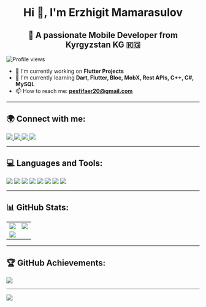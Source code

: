 <div align="center">

# Hi 👋, I'm Erzhigit Mamarasulov  
## 🚀 **A passionate Mobile Developer from Kyrgyzstan KG 🇰🇬** 

</div>

![Profile views](https://komarev.com/ghpvc/?username=erjigit12&color=blue&style=flat)  

- 🔭 I'm currently working on **Flutter Projects**  
- 🌱 I'm currently learning **Dart, Flutter, Bloc, MobX, Rest APIs, C++, C#, MySQL**  
- 📫 How to reach me: **pesfifaer20@gmail.com**  

---

## 🌍 Connect with me:

<p align="left">
<a href="https://twitter.com/your_twitter" target="_blank">
  <img src="https://img.icons8.com/color/48/000000/twitter--v1.png"/>
</a>
<a href="https://www.linkedin.com/in/erzhigit-mamarasulov-9093b0266/" target="_blank">
  <img src="https://img.icons8.com/color/48/000000/linkedin.png"/>
</a>
<a href="https://www.facebook.com/bvjcjcgjf/" target="_blank">
  <img src="https://img.icons8.com/color/48/000000/facebook-new.png"/>
</a>
<a href="https://www.instagram.com/erzhigitmm/" target="_blank">
  <img src="https://img.icons8.com/color/48/000000/instagram-new.png"/>
</a>
</p>

---

## 💻 Languages and Tools:
<p align="left"> 
  <img src="https://img.icons8.com/color/48/000000/flutter.png"/> 
  <img src="https://img.icons8.com/color/48/000000/dart.png"/>
  <img src="https://img.icons8.com/color/48/000000/firebase.png"/>
  <img src="https://img.icons8.com/color/48/000000/html-5.png"/>
  <img src="https://img.icons8.com/color/48/000000/css3.png"/>
  <img src="https://img.icons8.com/color/48/000000/mysql.png"/>
  <img src="https://img.icons8.com/color/48/000000/git.png"/>
  <img src="https://img.icons8.com/color/48/000000/figma.png"/>
</p>

---

## 📊 GitHub Stats:

<table>
  <tr>
    <td>
      <img src="https://github-readme-stats.vercel.app/api?username=erjigit12&theme=light&hide_border=false&include_all_commits=false&count_private=true&bg_color=ffffff"/>
    </td>
    <td>
      <img src="https://github-readme-streak-stats.herokuapp.com/?user=erjigit12&theme=light&hide_border=false&bg_color=ffffff"/>
    </td>
  </tr>
  <tr>
    <td colspan="2">
      <img src="https://github-readme-stats.vercel.app/api/top-langs/?username=erjigit12&theme=light&hide_border=false&include_all_commits=false&count_private=true&layout=compact&bg_color=ffffff"/>
    </td>
  </tr>
</table>


---

## 🏆 GitHub Achievements:
![](https://github-profile-trophy.vercel.app/?username=erjigit12&theme=radical&no-frame=false&no-bg=false&margin-w=4)  

---

[![](https://visitcount.itsvg.in/api?id=erjigit12&icon=5&color=13)](https://visitcount.itsvg.in)  

<!-- Proudly created with GPRM ( https://gprm.itsvg.in ) -->
